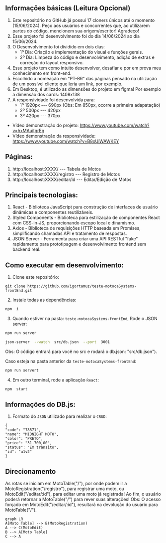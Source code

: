 ## Informações básicas (Leitura Opcional)

1. Este repositório no GitHub já possui 17 cloners únicos até o momento (15/06/2024). Peço aos usuários e concorrentes que, ao utilizarem partes do código, mencionem sua origem/escritor! Agradeço!
2. Esse projeto foi desenvolvimento foi do dia 14/06/2024 ao dia 15/06/2024.
3. O Desenvolvimento foi dividido em dois dias: 
   - 1º Dia: Criação e implementação do visual e funções gerais.
   - 2º Dia: Limpeza do código e desenvolvimento, adição de extras e correção do layout responsivo.
4. Esse projeto tem como intuito desenvolver, desafiar e por em prova meu conhecimento em front-end.
5. Escolhido a nomeação em "PT-BR" das páginas pensado na utilização de um possível cliente que leria um link, por exemplo.
6. Em Desktop, é utilizado as dimensões do projeto em figma! Por exemplo a dimensão dos cards: 1408x138 
7. A responsividade foi desenvolvida para: 
   - 1º 1920px --- 690px (Obs: Em 850px, ocorre a primeira adapatação)
   - 2º 500px --- 420px
   - 3º 420px --- 370px

- Vídeo demonstração do projeto: https://www.youtube.com/watch?v=hxMAuitgrEg
- Vídeo demonstração da responsividade: https://www.youtube.com/watch?v=B8xUiWAWKEY

## Páginas:  

1. http://localhost:XXXX/ --- Tabela de Motos
2. http://localhost:XXXX/registro --- Registro de Motos
3. http://localhost:XXXX/editar/id --- Editar/Edição de Motos

## Principais tecnologias:

1. React - Biblioteca JavaScript para construção de interfaces de usuário dinâmicas e componentes reutilizáveis.
2. Styled Components - Biblioteca para estilização de componentes React com CSS-in-JS, proporcionando escopo local e dinamismo.
3. Axios - Biblioteca de requisições HTTP baseada em Promises, simplificando chamadas API e tratamento de respostas.
4. JSON Server - Ferramenta para criar uma API RESTful "fake" rapidamente para prototipagem e desenvolvimento frontend sem backend real.

## Como executar em desenvolvimento:

1. Clone este repositório:

```
git clone https://github.com/igortamuz/teste-motocaSystems-frontEnd.git
```

2. Instale todas as dependências:

```bash
npm  i
```

3. Quando estiver na pasta: `teste-motocaSystems-frontEnd`, Rode o JSON server:

```bash
npm run server
```

```bash
json-server  --watch  src/db.json  --port  3001
```

Obs: O código entrará para você no src e rodará o db.json: "src/db.json").

Caso esteja na pasta anterior da `teste-motocaSystems-frontEnd`:

```bash
npm run servert
```

4. Em outro terminal, rode a aplicação `React`:

```bash
npm  start
```

##  Informações do DB.js:

1. Formato do `JSON` utilizado para realizar o `CRUD`:

```
{
"code": "78571",
"name": "MIDNIGHT MOTO",
"color": "PRETO",
"price": "31.700,00",
"status": "Em trânsito",
"id": "u1v2"
}
```

## Direcionamento

As rotas se iniciam em MotoTable("/"), por onde podem ir a MotoRegistration("/registro"), para registrar uma moto, ou MotoEdit("/editar/:id"), para editar uma moto já registrada! Ao fim, o usuário poderá retornar a MotoTable("/") para rever suas alterações!
Obs: O acesso forçado em MotoEdit("/editar/:id"), resultará na devolução do usuário para MotoTable("/").

```mermaid
graph LR
A[Moto Table] --> B(MotoRegistration)
A --> C(MotoEdit)
B --> A[Moto Table]
C --> A
```
